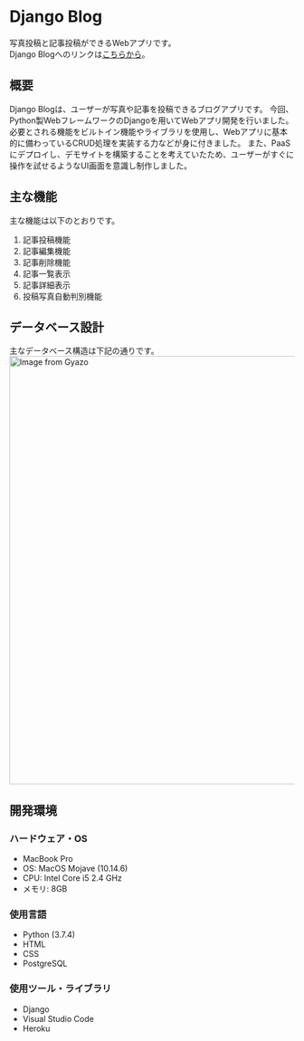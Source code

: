 
Django Blog
====
写真投稿と記事投稿ができるWebアプリです。  
Django Blogへのリンクは[こちらから](https://quiet-bayou-30386.herokuapp.com/)。


## 概要
Django Blogは、ユーザーが写真や記事を投稿できるブログアプリです。
今回、Python製WebフレームワークのDjangoを用いてWebアプリ開発を行いました。
必要とされる機能をビルトイン機能やライブラリを使用し、Webアプリに基本的に備わっているCRUD処理を実装する力などが身に付きました。
また、PaaSにデプロイし、デモサイトを構築することを考えていたため、ユーザーがすぐに操作を試せるようなUI画面を意識し制作しました。

## 主な機能
主な機能は以下のとおりです。
1. 記事投稿機能
2. 記事編集機能
3. 記事削除機能
4. 記事一覧表示
5. 記事詳細表示
6. 投稿写真自動判別機能

## データベース設計
主なデータベース構造は下記の通りです。 
<img src="https://i.gyazo.com/55ad6fe506c621e4a92be7ecbe8620e6.png" alt="Image from Gyazo" width="757"/>

## 開発環境
### ハードウェア・OS  
* MacBook Pro  
* OS: MacOS Mojave (10.14.6)  
* CPU: Intel Core i5 2.4 GHz  
* メモリ: 8GB 

### 使用言語
* Python (3.7.4)
* HTML
* CSS
* PostgreSQL

### 使用ツール・ライブラリ
* Django
* Visual Studio Code
* Heroku

